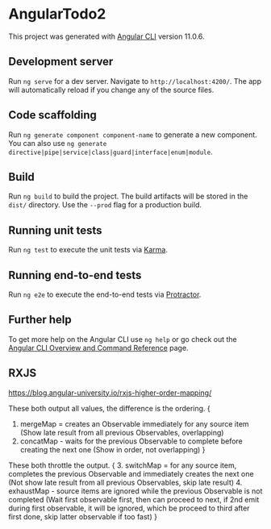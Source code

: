 # AngularTodo2

This project was generated with [Angular CLI](https://github.com/angular/angular-cli) version 11.0.6.

## Development server

Run `ng serve` for a dev server. Navigate to `http://localhost:4200/`. The app will automatically reload if you change any of the source files.

## Code scaffolding

Run `ng generate component component-name` to generate a new component. You can also use `ng generate directive|pipe|service|class|guard|interface|enum|module`.

## Build

Run `ng build` to build the project. The build artifacts will be stored in the `dist/` directory. Use the `--prod` flag for a production build.

## Running unit tests

Run `ng test` to execute the unit tests via [Karma](https://karma-runner.github.io).

## Running end-to-end tests

Run `ng e2e` to execute the end-to-end tests via [Protractor](http://www.protractortest.org/).

## Further help

To get more help on the Angular CLI use `ng help` or go check out the [Angular CLI Overview and Command Reference](https://angular.io/cli) page.

## RXJS
https://blog.angular-university.io/rxjs-higher-order-mapping/

These both output all values, the difference is the ordering.
{
1. mergeMap = creates an Observable immediately for any source item (Show late result from all previous Observables, overlapping)
2. concatMap - waits for the previous Observable to complete before creating the next one (Show in order, not overlapping)
}

These both throttle the output.
{
3. switchMap = for any source item, completes the previous Observable and immediately creates the next one (Not show late result from all previous Observables, skip late result)
4. exhaustMap - source items are ignored while the previous Observable is not completed (Wait first observable first, then can proceed to next, if 2nd emit during first observable, it will be ignored, which be proceed to third after first done, skip latter observable if too fast)
}
